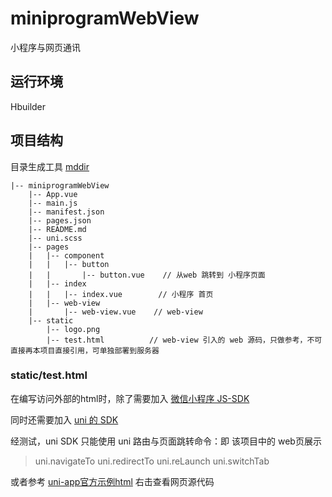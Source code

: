 # miniprogramWebView
小程序与网页通讯

## 运行环境
Hbuilder


## 项目结构 
目录生成工具 [mddir](https://www.npmjs.com/package/mddir)
```
|-- miniprogramWebView
    |-- App.vue
    |-- main.js
    |-- manifest.json
    |-- pages.json
    |-- README.md
    |-- uni.scss
    |-- pages
    |   |-- component  
    |   |   |-- button
    |   |       |-- button.vue    // 从web 跳转到 小程序页面
    |   |-- index
    |   |   |-- index.vue        // 小程序 首页
    |   |-- web-view
    |       |-- web-view.vue    // web-view
    |-- static
        |-- logo.png
        |-- test.html          // web-view 引入的 web 源码，只做参考，不可直接再本项目直接引用，可单独部署到服务器
```

### static/test.html

在编写访问外部的html时，除了需要加入 [微信小程序 JS-SDK](https://res.wx.qq.com/open/js/jweixin-1.4.0.js)
> <script type="text/javascript" src="https://res.wx.qq.com/open/js/jweixin-1.4.0.js"></script>
同时还需要加入 [uni 的 SDK](https://js.cdn.aliyun.dcloud.net.cn/dev/uni-app/uni.webview.1.5.1.js)
> <script type="text/javascript" src="https://js.cdn.aliyun.dcloud.net.cn/dev/uni-app/uni.webview.1.5.1.js"></script>

经测试，uni SDK 只能使用 uni 路由与页面跳转命令：即 该项目中的 web页展示
> uni.navigateTo  uni.redirectTo  uni.reLaunch  uni.switchTab

或者参考 [uni-app官方示例html](https://uniapp.dcloud.io/static/web-view.html)
右击查看网页源代码
